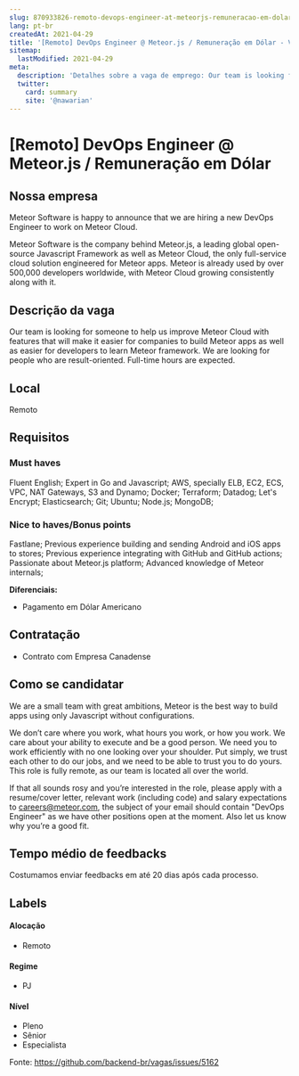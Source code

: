 ```yaml
---
slug: 870933826-remoto-devops-engineer-at-meteorjs-remuneracao-em-dolar
lang: pt-br
createdAt: 2021-04-29
title: '[Remoto] DevOps Engineer @ Meteor.js / Remuneração em Dólar - Vaga de Emprego'
sitemap:
  lastModified: 2021-04-29
meta:
  description: 'Detalhes sobre a vaga de emprego: Our team is looking for someone to help us improve Meteor Cloud with features that will make it easier for companies to build Meteor apps as well as easier for developers to learn Meteor framework. We are looking for people who are result-oriented. Full-time hours are expected.'
  twitter:
    card: summary
    site: '@nawarian'
---
```


# [Remoto] DevOps Engineer @ Meteor.js / Remuneração em Dólar

## Nossa empresa

Meteor Software is happy to announce that we are hiring a new DevOps Engineer to work on Meteor Cloud. 

Meteor Software is the company behind Meteor.js, a leading global open-source Javascript Framework as well as Meteor Cloud, the only full-service cloud solution engineered for Meteor apps. Meteor is already used by over 500,000 developers worldwide, with Meteor Cloud growing consistently along with it. 

## Descrição da vaga

Our team is looking for someone to help us improve Meteor Cloud with features that will make it easier for companies to build Meteor apps as well as easier for developers to learn Meteor framework. We are looking for people who are result-oriented. Full-time hours are expected.

## Local

Remoto

## Requisitos


### Must haves
Fluent English;
Expert in Go and Javascript;
AWS, specially ELB, EC2, ECS, VPC, NAT Gateways, S3 and Dynamo;
Docker;
Terraform;
Datadog;
Let's Encrypt;
Elasticsearch;
Git;
Ubuntu;
Node.js;
MongoDB;

### Nice to haves/Bonus points
Fastlane;
Previous experience building and sending Android and iOS apps to stores;
Previous experience integrating with GitHub and GitHub actions;
Passionate about Meteor.js platform;
Advanced knowledge of Meteor internals;

**Diferenciais:**

- Pagamento em Dólar Americano

## Contratação

- Contrato com Empresa Canadense

## Como se candidatar

We are a small team with great ambitions, Meteor is the best way to build apps using only Javascript without configurations. 

We don’t care where you work, what hours you work, or how you work. We care about your ability to execute and be a good person. We need you to work efficiently with no one looking over your shoulder. Put simply, we trust each other to do our jobs, and we need to be able to trust you to do yours. This role is fully remote, as our team is located all over the world. 
 
If that all sounds rosy and you’re interested in the role, please apply with a resume/cover letter, relevant work (including code) and salary expectations to careers@meteor.com, the subject of your email should contain "DevOps Engineer" as we have other positions open at the moment. Also let us know why you’re a good fit.

## Tempo médio de feedbacks

Costumamos enviar feedbacks em até 20 dias após cada processo.

## Labels

#### Alocação
- Remoto

#### Regime
- PJ

#### Nível
- Pleno
- Sênior
- Especialista




Fonte: https://github.com/backend-br/vagas/issues/5162